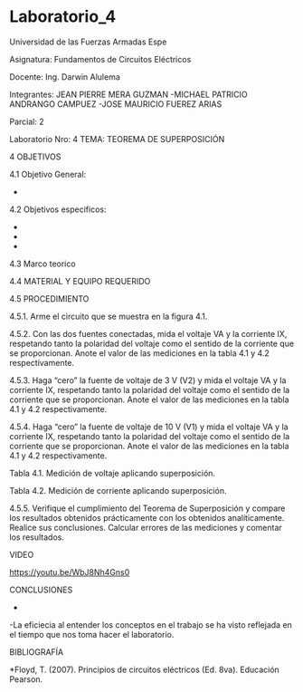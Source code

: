 # Laboratorio_4

Universidad de las Fuerzas Armadas Espe

Asignatura: Fundamentos de Circuitos Eléctricos

Docente: Ing. Darwin Alulema

Integrantes: JEAN PIERRE MERA GUZMAN -MICHAEL PATRICIO ANDRANGO CAMPUEZ -JOSE MAURICIO FUEREZ ARIAS

Parcial: 2

Laboratorio Nro: 4 TEMA: TEOREMA DE SUPERPOSICIÓN

4 OBJETIVOS

4.1 Objetivo General:

-

4.2 Objetivos especificos:

-
-
-

4.3 Marco teorico




4.4 MATERIAL Y EQUIPO REQUERIDO



4.5 PROCEDIMIENTO

4.5.1.	Arme el circuito que se muestra en la figura 4.1.



4.5.2.	Con las dos fuentes conectadas, mida el voltaje VA y la corriente IX, respetando tanto la polaridad del voltaje como el sentido de la corriente que se proporcionan. Anote el valor de las mediciones en la tabla 4.1 y 4.2 respectivamente.


4.5.3.	Haga “cero” la fuente de voltaje de 3 V (V2) y mida el voltaje VA y la corriente IX, respetando tanto la polaridad del voltaje como el sentido de la corriente que se proporcionan. Anote el valor de las mediciones en la tabla 4.1 y 4.2 
respectivamente.


4.5.4.	Haga “cero” la fuente de voltaje de 10 V (V1) y mida el voltaje VA y la corriente
IX, respetando tanto la polaridad del voltaje como el sentido de la corriente que se proporcionan. Anote el valor de las mediciones en la tabla 4.1 y 4.2 respectivamente.



Tabla 4.1. Medición de voltaje aplicando superposición.


					

Tabla 4.2. Medición de corriente aplicando superposición.


					

4.5.5.	Verifique el cumplimiento del Teorema de Superposición y compare los resultados obtenidos prácticamente con los obtenidos analíticamente. Realice sus conclusiones.
Calcular errores de las mediciones y comentar los resultados.

VIDEO

https://youtu.be/WbJ8Nh4Gns0

CONCLUSIONES

- 

-La eficiecia al entender los conceptos en el trabajo se ha visto reflejada en el tiempo que nos toma hacer el laboratorio.

BIBLIOGRAFÍA

*Floyd, T. (2007). Principios de circuitos eléctricos (Ed. 8va). Educación Pearson.
